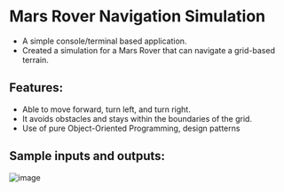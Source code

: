 # Mars Rover Navigation Simulation

* A simple console/terminal based application.
* Created a simulation for a Mars Rover that can navigate a grid-based terrain.

## Features:

* Able to move forward, turn left, and turn right.
* It avoids obstacles and stays within the boundaries of the grid.
* Use of pure Object-Oriented Programming, design patterns

## Sample inputs and outputs:

![image](https://github.com/Vishwa-gajjar/EI-Task/assets/83872457/7f950122-2b80-4f3a-8db2-58d1553ed5f5)
